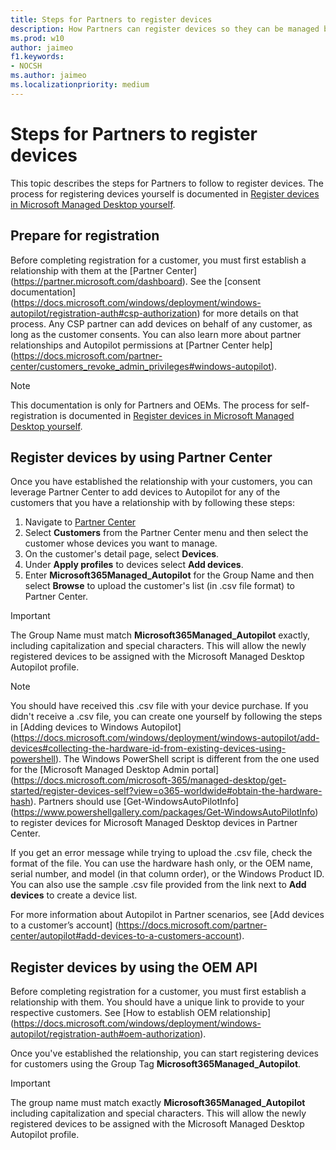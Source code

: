 ```yaml
---
title: Steps for Partners to register devices
description: How Partners can register devices so they can be managed by Microsoft Managed Desktop
ms.prod: w10
author: jaimeo
f1.keywords:
- NOCSH
ms.author: jaimeo
ms.localizationpriority: medium
---
```


# Steps for Partners to register devices


This topic describes the steps for Partners to follow to register devices. The process for registering devices yourself is documented in [Register devices in Microsoft Managed Desktop yourself](register-devices-self.md).



## Prepare for registration 
Before completing registration for a customer, you must first establish a relationship with them at the [Partner Center] (https://partner.microsoft.com/dashboard). See the [consent documentation] (https://docs.microsoft.com/windows/deployment/windows-autopilot/registration-auth#csp-authorization) for more details on that process. Any CSP partner can add devices on behalf of any customer, as long as the customer consents. You can also learn more about partner relationships and Autopilot permissions at [Partner Center help] (https://docs.microsoft.com/partner-center/customers_revoke_admin_privileges#windows-autopilot).


>[!NOTE]
> This documentation is only for Partners and OEMs. The process for self-registration is documented in [Register devices in Microsoft Managed Desktop yourself](register-devices-self.md).


## Register devices by using Partner Center

Once you have established the relationship with your customers, you can leverage Partner Center to add devices to Autopilot for any of the customers that you have a relationship with by following these steps:

1. Navigate to [Partner Center](https://partner.microsoft.com/dashboard)
2. Select **Customers** from the Partner Center menu and then select the customer whose devices you want to manage.
3. On the customer's detail page, select **Devices**.
4. Under **Apply profiles** to devices select **Add devices**.
5. Enter **Microsoft365Managed_Autopilot** for the Group Name and then select **Browse** to upload the customer's list (in .csv file format) to Partner Center.


>[!IMPORTANT]
> The Group Name must match **Microsoft365Managed_Autopilot** exactly, including capitalization and special characters. This will allow the newly registered devices to be assigned with the Microsoft Managed Desktop Autopilot profile.

>[!NOTE]
> You should have received this .csv file with your device purchase. If you didn't receive a .csv file, you can create one yourself by following the steps in [Adding devices to Windows Autopilot] (https://docs.microsoft.com/windows/deployment/windows-autopilot/add-devices#collecting-the-hardware-id-from-existing-devices-using-powershell). The Windows PowerShell script is different from the one used for the [Microsoft Managed Desktop Admin portal] (https://docs.microsoft.com/microsoft-365/managed-desktop/get-started/register-devices-self?view=o365-worldwide#obtain-the-hardware-hash). Partners should use [Get-WindowsAutoPilotInfo] (https://www.powershellgallery.com/packages/Get-WindowsAutoPilotInfo) to register devices for Microsoft Managed Desktop devices in Partner Center.

If you get an error message while trying to upload the .csv file, check the format of the file. You can use the hardware hash only, or the OEM name, serial number, and model (in that column order), or the Windows Product ID. You can also use the sample .csv file provided from the link next to **Add devices** to create a device list. 

For more information about Autopilot in Partner scenarios, see [Add devices to a customer’s account] (https://docs.microsoft.com/partner-center/autopilot#add-devices-to-a-customers-account).


## Register devices by using the OEM API

Before completing registration for a customer, you must first establish a relationship with them. You should have a unique link to provide to your respective customers. See [How to establish OEM relationship] (https://docs.microsoft.com/windows/deployment/windows-autopilot/registration-auth#oem-authorization).

Once you've established the relationship, you can start registering devices for customers using the Group Tag **Microsoft365Managed_Autopilot**.

>[!IMPORTANT]
>The group name must match exactly **Microsoft365Managed_Autopilot** including capitalization and special characters. This will allow the newly registered devices to be assigned with the Microsoft Managed Desktop Autopilot profile.
